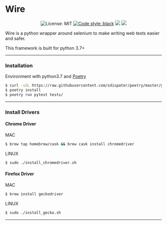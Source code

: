 # Wire

<p align="center">
    <img alt="License: MIT" src="https://img.shields.io/apm/l/vim-mode.svg?style=flat">
    <a href="https://github.com/ambv/black"><img alt="Code style: black" src="https://img.shields.io/badge/code%20style-black-000000.svg"></a>
    <img src="https://img.shields.io/pypi/pyversions/perf.svg?style=flat" />
    <img src="https://travis-ci.com/MisterBianco/Wire.svg?branch=master" />
</p>

Wire is a python wrapper around selenium to make writing web tests easier and safer.

This framework is built for python 3.7+

---

### Installation

Environment with python3.7 and [Poetry](https://github.com/sdispater/poetry)

```bash
$ curl -sSL https://raw.githubusercontent.com/sdispater/poetry/master/get-poetry.py | python3
$ poetry install
$ poetry run pytest tests/
```

---

### Install Drivers

#### Chrome Driver

MAC

```bash
$ brew tap homebrew/cask && brew cask install chromedriver
```

LINUX

```bash
$ sudo ./install_chromedriver.sh
```

#### Firefox Driver

MAC

```bash
$ brew install geckodriver
```

LINUX

```bash
$ sudo ./install_gecko.sh
```

---

